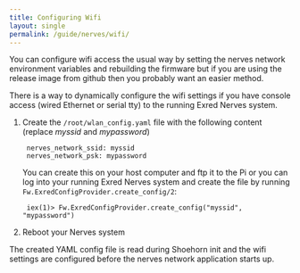 ```yaml
---
title: Configuring Wifi
layout: single
permalink: /guide/nerves/wifi/
---
```


You can configure wifi access the usual way by setting the nerves network environment variables and rebuilding the firmware but if you are using the release image from github then you probably want an easier method.

There is a way to dynamically configure the wifi settings if you have console access (wired Ethernet or serial tty) to the running Exred Nerves system.

1. Create the `/root/wlan_config.yaml` file with the following content (replace _myssid_ and _mypassword_)

        nerves_network_ssid: myssid
        nerves_network_psk: mypassword

    You can create this on your host computer and ftp it to the Pi or you can log into your running Exred Nerves system and create the file by running `Fw.ExredConfigProvider.create_config/2`:

        iex(1)> Fw.ExredConfigProvider.create_config("myssid", "mypassword")

2. Reboot your Nerves system

The created YAML config file is read during Shoehorn init and the wifi settings are configured before the nerves network application starts up.